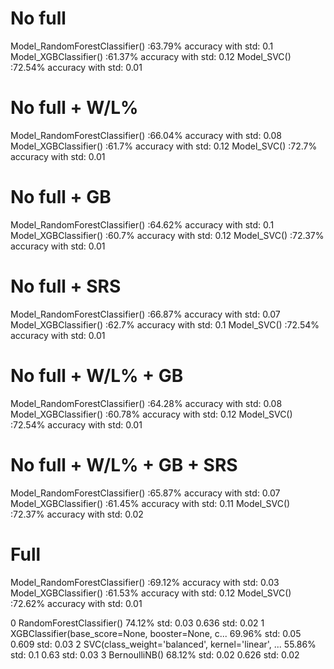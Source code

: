 # No full
Model_RandomForestClassifier() :63.79% accuracy with std: 0.1
Model_XGBClassifier() :61.37% accuracy with std: 0.12
Model_SVC() :72.54% accuracy with std: 0.01

# No full + W/L%
Model_RandomForestClassifier() :66.04% accuracy with std: 0.08
Model_XGBClassifier() :61.7% accuracy with std: 0.12
Model_SVC() :72.7% accuracy with std: 0.01

# No full + GB
Model_RandomForestClassifier() :64.62% accuracy with std: 0.1
Model_XGBClassifier() :60.7% accuracy with std: 0.12
Model_SVC() :72.37% accuracy with std: 0.01

# No full + SRS
Model_RandomForestClassifier() :66.87% accuracy with std: 0.07
Model_XGBClassifier() :62.7% accuracy with std: 0.1
Model_SVC() :72.54% accuracy with std: 0.01

# No full + W/L% + GB
Model_RandomForestClassifier() :64.28% accuracy with std: 0.08
Model_XGBClassifier() :60.78% accuracy with std: 0.12
Model_SVC() :72.54% accuracy with std: 0.01

# No full + W/L% + GB + SRS
Model_RandomForestClassifier() :65.87% accuracy with std: 0.07
Model_XGBClassifier() :61.45% accuracy with std: 0.11
Model_SVC() :72.37% accuracy with std: 0.02

# Full
Model_RandomForestClassifier() :69.12% accuracy with std: 0.03
Model_XGBClassifier() :61.53% accuracy with std: 0.12
Model_SVC() :72.62% accuracy with std: 0.01

0                           RandomForestClassifier()  74.12% std: 0.03  0.636 std: 0.02
1  XGBClassifier(base_score=None, booster=None, c...  69.96% std: 0.05  0.609 std: 0.03
2  SVC(class_weight='balanced', kernel='linear', ...   55.86% std: 0.1   0.63 std: 0.03
3                                      BernoulliNB()  68.12% std: 0.02  0.626 std: 0.02